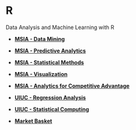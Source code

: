 # R
Data Analysis and Machine Learning with R

- **[MSIA - Data Mining](/msia_data_mining)**

- **[MSIA - Predictive Analytics](/msia_predictive_analytics)**

- **[MSIA - Statistical Methods](/msia_statistical_methods)**

- **[MSIA - Visualization](/msia_visualization)**

- **[MSIA - Analytics for Competitive Advantage](/msia_analytics_competitive_advantage)**

- **[UIUC - Regression Analysis](/uiuc_regression_analysis)**

- **[UIUC - Statistical Computing](/uiuc_statistical_computing)**

- **[Market Basket](/market_basket)**